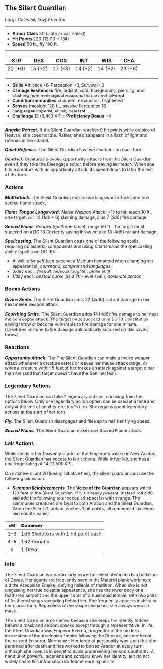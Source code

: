 ## The Silent Guardian
*Large Celestial, lawful neutral*
___
- **Armor Class** 20 (plate armor, shield)
- **Hit Points** 220 (12d10 + 134)
- **Speed** 50 ft., fly 100 ft.
___
|STR|DEX|CON|INT|WIS|CHA|
|:---:|:---:|:---:|:---:|:---:|:---:|
|22 (+6)|15 (+2)|17 (+3)|14 (+2)|14 (+2)|23 (+6)|
___
- **Skills** Athletics +6, Perception +3, Survival +3
- **Damage Resitances** fire, radiant, cold; bludgeoning, piercing, and slashing from nonmagical weapons that are not silvered
- **Condition Immunities** charmed, exhaustion, frightened
- **Senses** truesight 120 ft., passive Perception 16
- **Languages** imperial, elvish, celestial
- **Challenge** 12 (8,400 XP) :: **Proficiency Bonus**  +4
___
***Angelic Retreat.*** If the Silent Guardian reaches 0 hit points while outside of Heaven, she does not die. Rather, she disappears in a flash of light and reforms in her citadel.

***Quick Reflexes.*** The Silent Guardian has two reactions on each turn.

***Sentinel.*** Creatures provoke opportunity attacks from the Silent Guardian even if they take the Disengage action before leaving her reach. When she hits a creature with an opportunity attack, its speed drops to 0 for the rest of the turn.

### Actions
***Multiattack.*** The Silent Guardian makes two longsword attacks and one sacred flame attack.

***Flame Tongue Longsword.*** _Melee Weapon Attack:_ +10 to hit, reach 10 ft., one target. _Hit:_ 10 (1d8 + 6) slashing damage, plus 7 (2d6) fire damage.

***Sacred Flame.*** _Ranged Spell:_ one target, range 60 ft. The target must succeed on a DC 18 Dexterity saving throw or take 18 (4d8) radiant damage.

***Spellcasting.*** The Silent Guardian casts one of the following spells, requiring no material components and using Charisma as the spellcasting ability (spell save DC 18):
- At will: _alter self_ (can become a Medium humanoid when changing her appearance), _command, comprehend languages_
- 3/day each: _fireball, hideous laughter, plane shift_
- 1/day each: _bestow curse_ (as a 7th-level spell), _dominate person_

### Bonus Actions
***Divine Smite.*** The Silent Guardian adds 22 (4d10) radiant damage to her next melee weapon attack.

***Scorching Smite.*** The Silent Guardian adds 14 (4d6) fire damage to her next melee weapon attack. The target must succeed on a DC 18 Constitution saving throw or become vulnerable to fire damage for one minute. (Creatures immune to fire damage automatically succeed on this saving throw.)

### Reactions
***Opportunity Attack.*** The The Silent Guardian can make a melee weapon attack whenever a creature enters or leaves her melee attack range, or when a creature within 5 feet of her makes an attack against a target other than her (and that target doesn't have the Sentinel feat). 

### Legendary Actions
The Silent Guardian can take 2 legendary actions, choosing from the options below. Only one legendary action option can be used at a time and only at the end of another creature’s turn. She regains spent legendary actions at the start of her turn.

***Fly.*** The Silent Guardian disengages and flies up to half her flying speed.

***Sacred Flame.*** The Silent Guardian makes one Sacred Flame attack.

### Lair Actions
While she is in her heavenly citadel or the Emperor's palace in New Aradon, the Silent Guardian has access to lair actions. While in her lair, she has a challenge rating of 14 (11,500 XP).

On initiative count 20 (losing initiative ties), the silent guardian can use the following lair action.

- ***Summon Reinforcements.*** The **Voice of the Guardian** appears within 120 feet of the Silent Guardian. If it is already present, instead roll a d6 and add the following to unoccupied space(s) within range. The summoned creatures are loyal to both Aradon and the Silent Guardian. When the Silent Guardian reaches 0 hit points, all summoned skeletons and couatls vanish.

|d6|Summon|
|:-:|:---|
|1–3|1d6 Skeletons with 1 hit point each|
|4–5|1d2 Couatls|
|6|1 Deva|

### Info  
The Silent Guardian is a particularly powerful celestial who leads a battalion of Devas. Her agents are frequently seen in the Material plane working to aid the Aradonian Empire, defying millenia of tradition. When she is not disguising her true celestial appearance, she has the lower body of a feathered serpent and the upper torso of a humanoid female, with two pairs of feathered wings spreading behind her. She frequently appears instead in her mortal form. Regardless of the shape she takes, she always wears a mask.

The Silent Guardian is so named because she keeps her identity hidden behind a mask and seldom speaks except through a representative. In life, the Silent Guardian was Emperor Evelina, progenitor of the modern incarnation of the Aradonian Empire following the Rupture, and mother of the current Emperor, Mirenamor. Her force of personality was such that she persisted after death and has worked to bolster Aradon at every turn, although she does so in secret to avoid undermining her son's authority. A handful of powerful arcanists and scholars know her identity, but do not widely share this information for fear of earning her ire.
